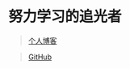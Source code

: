 # 努力学习的追光者

> [个人博客](https://blog.csdn.net/m0_37965018)


> [GitHub](https://github.com/Corefo/ "github")
